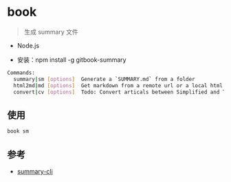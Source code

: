 # book

> 生成 summary 文件

- Node.js

- 安装：npm install -g gitbook-summary

```bash
Commands:
  summary|sm [options]  Generate a `SUMMARY.md` from a folder
  html2md|md [options]  Get markdown from a remote url or a local html.
  convert|cv [options]  Todo: Convert articals between Simplified and Traditional Chinese.
```
## 使用

```bash
book sm
```

## 参考

- [summary-cli](http://self-publishing.ebookchain.org/index.html)
